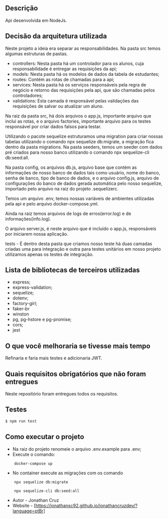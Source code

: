 ## Descrição

Api desenvolvida em NodeJs.

## Decisão da arquitetura utilizada

Neste projeto a ideia era separar as responsabilidades.
Na pasta src temos algumas estruturas de pastas.
- controllers: Nesta pasta há um controlador para os alunos, cuja responsabilidade é entregar as requisições da api;
- models: Nesta pasta há os modelos de dados da tabela de estudantes;
- routes: Contém as rotas de chamadas para a api;
- services: Nesta pasta há os serviços responsáveis pela regra de negócio e retorno das requisições pela api, que são chamadas pelos controladores;
- validations: Esta camada é responsável pelas validações das requisições de salvar ou atualizar um aluno.

Na raiz da pasta src, há dois arquivos o app.js, importante arquivo que inclui as rotas, e o arquivo factories, importante arquivo para os testes responsável por criar dados falsos para testar.

Utilizando o pacote sequelize estruturamos uma migration para criar nossas tabelas utilizando o comando npx sequelize db:migrate, a migração fica dentro da pasta migrations.
Na pasta seeders, temos um seeder com dados pré criados para nosso banco utilizando o comando npx sequelize-cli db:seed:all.

Na pasta config, os arquivos db.js, arquivo base que contém as informações de nosso banco de dados tais como usuário, nome do banco, senha de banco, tipo de banco de dados, e o arquivo config.js, arquivo de configurações do banco de dados gerada automática pelo nosso sequelize, importado pelo arquivo na raiz do projeto .sequelizerc.

Temos um arquivo .env, temos nossas variáveis de ambientes utilizadas pela api e pelo arquivo docker-compose.yml.

Ainda na raiz temos arquivos de logs de erros(error.log) e de informações(info.log).

O arquivo server.js, é neste arquivo que é incluído o app.js, responsáveis por iniciarem nossa aplicação.

tests - É dentro desta pasta que criamos nosso teste há duas camadas criadas uma para integração e outra para testes unitários em nosso projeto utilizamos apenas os testes de integração.

## Lista de bibliotecas de terceiros utilizadas

- express; 
- express-validation;
- sequelize; 
- dotenv; 
- factory-girl;
- faker-br 
- winston
- pg, pg-hstore e pg-promise;
- cors;
- jest

## O que você melhoraria se tivesse mais tempo

Refinaria e faria mais testes e adicionaria JWT.

## Quais requisitos obrigatórios que não foram entregues

Neste repositório foram entregues todos os requisitos.

## Testes

```bash
$ npm run test
```

## Como executar o projeto

- Na raiz do projeto renomeie o arquivo .env.example para .env;
- Execute o comando: 
```
    docker-compose up
```
- No container execute as migrações com os comando 
```
    npx sequelize db:migrate
```
```
    npx sequelize-cli db:seed:all
```


- Autor - Jonathan Cruz
- Website - [https://jonathansc92.github.io/jonathancruzdev/?language=ptBr]

